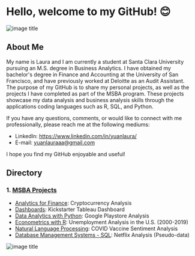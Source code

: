# Hello, welcome to my GitHub! :blush:
![image title](https://rushter.com/counter.svg)

## **About Me**
My name is Laura and I am currently a student at Santa Clara University pursuing an M.S. degree in Business Analytics. I have obtained my bachelor's degree in Finance and Accounting at the University of San Francisco, and have previously worked at Deloitte as an Audit Assistant. The purpose of my GitHub is to share my personal projects, as well as the projects I have completed as part of the MSBA program. These projects showcase my data analysis and business analysis skills through the applications coding languages such as R, SQL, and Python. 

If you have any questions, comments, or would like to connect with me professionally, please reach me at the following mediums:

- LinkedIn: https://www.linkedin.com/in/yuanlaura/
- E-mail: yuanlauraaa@gmail.com

I hope you find my GitHub enjoyable and useful!

## Directory
### 1. [MSBA Projects](https://github.com/yuanlaura/MSBA-projects)    
   - [Analytics for Finance](https://github.com/yuanlaura/MSBA-projects/tree/main/Analytics-for-Finance): Cryptocurrency Analysis
   - [Dashboards](https://github.com/yuanlaura/MSBA-projects/tree/main/Dashboards): Kickstarter Tableau Dashboard
   - [Data Analytics with Python](https://github.com/yuanlaura/MSBA-projects/tree/main/Data-Analytics-with-Python): Google Playstore Analysis
   - [Econometrics with R](https://github.com/yuanlaura/MSBA-projects/tree/main/Econometrics-with-R): Unemployment Analysis in the U.S. (2000-2019)
   - [Natural Language Processing](https://github.com/yuanlaura/MSBA-projects/tree/main/Natural-Language-Processing): COVID Vaccine Sentiment Analysis
   - [Database Management Systems - SQL](https://github.com/yuanlaura/MSBA-projects/tree/main/SQL): Netflix Analysis (Pseudo-data)

![image title](https://rushter.com/counter.svg)

